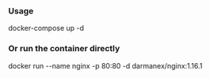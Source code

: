 ### Usage
 docker-compose up -d

### Or run the container directly

 docker run --name nginx -p 80:80 -d darmanex/nginx:1.16.1

